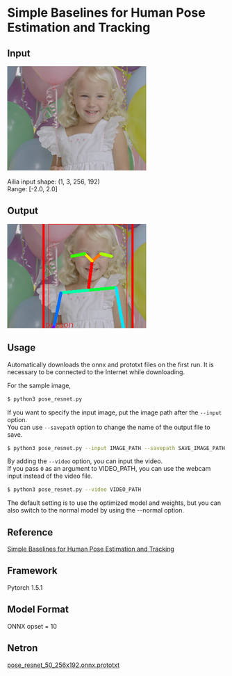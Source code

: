 # Simple Baselines for Human Pose Estimation and Tracking

## Input

![Input](balloon.png)

Ailia input shape: (1, 3, 256, 192)  
Range: [-2.0, 2.0]

## Output

![Output](output.png)

## Usage

Automatically downloads the onnx and prototxt files on the first run.
It is necessary to be connected to the Internet while downloading.

For the sample image,
``` bash
$ python3 pose_resnet.py
```

If you want to specify the input image, put the image path after the `--input` option.  
You can use `--savepath` option to change the name of the output file to save.
```bash
$ python3 pose_resnet.py --input IMAGE_PATH --savepath SAVE_IMAGE_PATH
```

By adding the `--video` option, you can input the video.   
If you pass `0` as an argument to VIDEO_PATH, you can use the webcam input instead of the video file.
```bash
$ python3 pose_resnet.py --video VIDEO_PATH
```

The default setting is to use the optimized model and weights, but you can also switch to the normal model by using the --normal option.

## Reference

[Simple Baselines for Human Pose Estimation and Tracking](https://github.com/microsoft/human-pose-estimation.pytorch)

## Framework

Pytorch 1.5.1

## Model Format

ONNX opset = 10

## Netron

[pose_resnet_50_256x192.onnx.prototxt](https://lutzroeder.github.io/netron/?url=https://storage.googleapis.com/ailia-models/pose_resnet/pose_resnet_50_256x192.onnx.prototxt)
